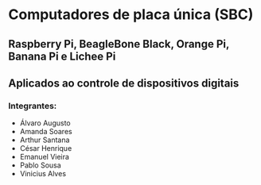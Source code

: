 <!-- _class: lead -->

# Computadores de placa única (SBC)  
## Raspberry Pi, BeagleBone Black, Orange Pi, Banana Pi e Lichee Pi  
## Aplicados ao controle de dispositivos digitais

### Integrantes:
- Álvaro Augusto
- Amanda Soares
- Arthur Santana
- César Henrique
- Emanuel Vieira
- Pablo Sousa
- Vinicius Alves
